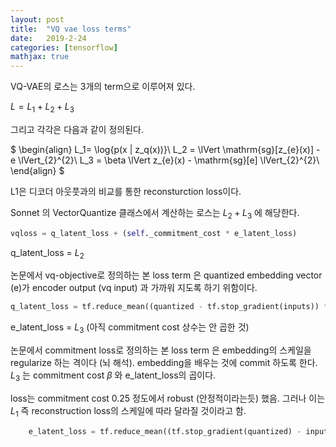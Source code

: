 ```yaml
---
layout: post
title:  "VQ vae loss terms"
date:   2019-2-24
categories: [tensorflow]
mathjax: true
---
```


VQ-VAE의 로스는 3개의 term으로 이루어져 있다.


$L = L_1 + L_2 + L_3$


그리고 각각은 다음과 같이 정의된다.

$
\begin{align}
L_1= \log{p(x | z_q(x))}\\
L_2 = \lVert \mathrm{sg}[z_{e}(x)] - e \lVert_{2}^{2}\\
L_3 = \beta \lVert z_{e}(x) - \mathrm{sg}[e] \lVert_{2}^{2}\\
\end{align}
$

L1은 디코더 아웃풋과의 비교를 통한 reconsturction loss이다.

Sonnet 의 VectorQuantize 클래스에서 계산하는 로스는 $L_2 + L_3$ 에 해당한다.

```python
vqloss = q_latent_loss + (self._commitment_cost * e_latent_loss) 
```
q_latent_loss = $L_2$  

논문에서 vq-objective로 정의하는 본 loss term 은 quantized embedding vector (e)가 encoder output (vq input)  과 가까워 지도록 하기 위함이다.

```python
q_latent_loss = tf.reduce_mean((quantized - tf.stop_gradient(inputs)) ** 2)
```
e_latent_loss  = $L_3$ (아직 commitment cost 상수는 안 곱한 것)

논문에서 commitment loss로 정의하는 본 loss term 은 embedding의 스케일을 regularize 하는 격이다 (뇌 해석). embedding을 배우는 것에 commit 하도록 한다. $L_3$ 는 commitment cost $\beta$ 와 e_latent_loss의 곱이다.

loss는 commitment cost 0.25 정도에서 robust (안정적이라는듯) 했음. 그러나 이는 $L_1$ 즉 reconstruction loss의 스케일에 따라 달라질 것이라고 함.


```python
    e_latent_loss = tf.reduce_mean((tf.stop_gradient(quantized) - inputs) ** 2)
```

